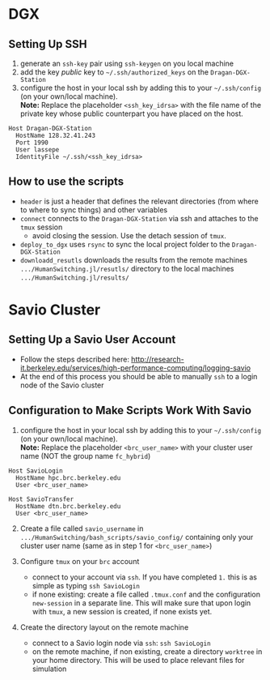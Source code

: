 # DGX

## Setting Up SSH

1. generate an `ssh-key` pair using `ssh-keygen` on you local machine
2. add the key *public* key to `~/.ssh/authorized_keys` on the `Dragan-DGX-Station`
3. configure the host in your local ssh by adding this to your `~/.ssh/config` (on your own/local machine).  
   **Note:** Replace the placeholder `<ssh_key_idrsa>` with the file name of the private key whose public counterpart you have placed on the host.
```
Host Dragan-DGX-Station
  HostName 128.32.41.243
  Port 1990
  User lassepe
  IdentityFile ~/.ssh/<ssh_key_idrsa>
```

## How to use the scripts

- `header` is just a header that defines the relevant directories (from where to where to sync things) and other variables
- `connect` connects to the `Dragan-DGX-Station` via ssh and attaches to the `tmux` session
    - avoid closing the session. Use the detach session of `tmux`.
- `deploy_to_dgx` uses `rsync` to sync the local project folder to the `Dragan-DGX-Station`
- `downloadd_resutls` downloads the results from the remote machines `.../HumanSwitching.jl/resutls/` directory to the local machines `.../HumanSwitching.jl/results/`

# Savio Cluster

## Setting Up a Savio User Account

- Follow the steps described here: <http://research-it.berkeley.edu/services/high-performance-computing/logging-savio>
- At the end of this process you should be able to manually `ssh` to a login node of the Savio cluster

## Configuration to Make Scripts Work With Savio

1. configure the host in your local ssh by adding this to your `~/.ssh/config` (on your own/local machine).  
   **Note:** Replace the placeholder `<brc_user_name>` with your cluster user name (NOT the group name `fc_hybrid`)
```
Host SavioLogin
  HostName hpc.brc.berkeley.edu
  User <brc_user_name>

Host SavioTransfer
  HostName dtn.brc.berkeley.edu
  User <brc_user_name>
```

2. Create a file called `savio_username` in `.../HumanSwitching/bash_scripts/savio_config/` containing only your cluster user name (same as in step 1 for `<brc_user_name>`)

3. Configure `tmux` on your `brc` account
    - connect to your account via `ssh`. If you have completed `1.` this is as simple as typing `ssh SavioLogin`
    - if none existing: create a file called `.tmux.conf` and the configuration `new-session` in a separate line.
        This will make sure that upon login with `tmux`, a new session is created, if none exists yet.

4. Create the directory layout on the remote machine
    - connect to a Savio login node via `ssh`: `ssh SavioLogin`
    - on the remote machine, if non existing, create a directory `worktree` in your home directory. This will be used to place relevant files for simulation
